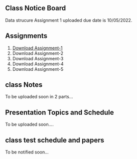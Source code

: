 ## Class Notice Board

Data strucure Assignment 1 uploaded due date is 10/05/2022.

## Assignments

1.  [Download Assignment-1](https://docs.google.com/document/d/1dcGu4SJntrkmqcHdHaVcniPpmZcdUtI8VA5ltbvdjNE/edit?usp=sharing)
2.  Download Assignment-2 
3.  Download Assignment-3
4.  Download Assignment-4
5.  Download Assignment-5



## class Notes

To be uploaded soon in 2 parts...



## Presentation Topics and Schedule

To be uploaded soon....


## class test schedule and papers

To be notified soon...
